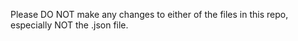Please DO NOT make any changes to either of the files in this repo, especially NOT the .json file. 
